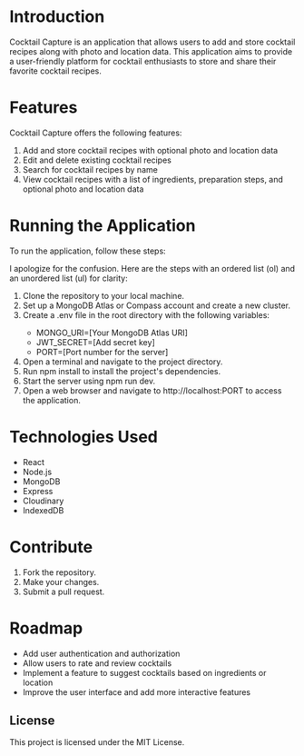 <h1>Introduction</h1>

Cocktail Capture is an application that allows users to add and store cocktail recipes along with photo and location data. This application aims to provide a user-friendly platform for cocktail enthusiasts to store and share their favorite cocktail recipes.

<h1>Features</h1>

Cocktail Capture offers the following features:

<ol>
<li>Add and store cocktail recipes with optional photo and location data</li>
<li>Edit and delete existing cocktail recipes</li>
<li>Search for cocktail recipes by name</li>
<li>View cocktail recipes with a list of ingredients, preparation steps, and optional photo and location data</li>
</ol>

<h1>Running the Application</h1>

<p>To run the application, follow these steps:</p>

I apologize for the confusion. Here are the steps with an ordered list (ol) and an unordered list (ul) for clarity:

<ol>
<li>Clone the repository to your local machine.</li>
<li>Set up a MongoDB Atlas or Compass account and create a new cluster.</li>
<li>Create a .env file in the root directory with the following variables:</li>
    <ul>
      <li>MONGO_URI=[Your MongoDB Atlas URI]</li>
      <li>JWT_SECRET=[Add secret key]</li>
      <li>PORT=[Port number for the server]</li>
    </ul>
<li>Open a terminal and navigate to the project directory.</li>
<li>Run npm install to install the project's dependencies.</li>
<li>Start the server using npm run dev.</li>
<li>Open a web browser and navigate to http://localhost:PORT to access the application.</li>
</ol>

<h1>Technologies Used</h1>

<ul>
<li>React</li>
<li>Node.js</li>
<li>MongoDB</li>
<li>Express</li>
<li>Cloudinary</li>
<li>IndexedDB</li>
</ul>

<h1>Contribute</h1>

<ol>
<li>Fork the repository.</li>
<li>Make your changes.</li>
<li>Submit a pull request.</li>
</ol>

<h1>Roadmap</h1>

<ul>
<li>Add user authentication and authorization</li>
<li>Allow users to rate and review cocktails</li>
<li>Implement a feature to suggest cocktails based on ingredients or location</li>
<li>Improve the user interface and add more interactive features</li>
</ul>

<h2>License</h2>

<p>This project is licensed under the MIT License. </p>
